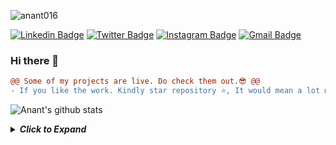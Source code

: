 <!--[![HitCount](http://hits.dwyl.com/anant016/ANANT016.svg)](http://hits.dwyl.com/anant016/ANANT016) -->
 <p align="left"> <img src="https://komarev.com/ghpvc/?username=anant016" alt="anant016" /> </p>
  

[![Linkedin Badge](https://img.shields.io/badge/-anant016-blue?style=flat-square&logo=Linkedin&logoColor=white&link=https://www.linkedin.com/in/anant016/)](https://www.linkedin.com/in/anant016/) [![Twitter Badge](https://img.shields.io/badge/-@coolanant999-1ca0f1?style=flat-square&labelColor=1ca0f1&logo=twitter&logoColor=white&link=https://twitter.com/coolanant999)](https://twitter.com/coolanant999) [![Instagram Badge](https://img.shields.io/badge/-@anant__________-D7008A?style=flat-square&labelColor=D7008A&logo=Instagram&logoColor=white&link=https://www.instagram.com/anant__________/)](https://www.instagram.com/anant__________/) [![Gmail Badge](https://img.shields.io/badge/-anantrungta1999@gmail.com-c14438?style=flat-square&logo=Gmail&logoColor=white&link=mailto:anantrungta1999@gmail.com)](mailto:anantrungta1999@gmail.com)


### Hi there 👋

```diff
@@ Some of my projects are live. Do check them out.😎 @@
- If you like the work. Kindly star repository ⭐, It would mean a lot me.
```

![Anant's github stats](https://github-readme-stats.vercel.app/api?username=anant016&show_icons=true)
<!--<img align="right" src="https://github-readme-stats.vercel.app/api/top-langs/?username=anant016&hide_border=true&hide=javascript,html">-->


<details close>
<summary><b><i>Click to Expand </i></b></summary>
<ul>
 <li>
  If you are interested in some ⚡Theoretical Stuff, apart from all these projects - <a href="https://github.com/coolanant" target="_blank">Check my 2nd Account</a> ❤️
 </li>
 <li>
  <a target="_blank" href="https://www.udemy.com/user/anant-rungta-5/">Check my Udemy Courses</a>
 </li>
<ul>
</details>


<!--
**Anant016/anant016** is a ✨ _special_ ✨ repository because its `README.md` (this file) appears on your GitHub profile.

Here are some ideas to get you started:

- 🔭 I’m currently working on ...
- 🌱 I’m currently learning ...
- 👯 I’m looking to collaborate on ...
- 🤔 I’m looking for help with ...
- 💬 Ask me about ...
- 📫 How to reach me: ...
- 😄 Pronouns: ...
- ⚡ Fun fact: ...
-->
